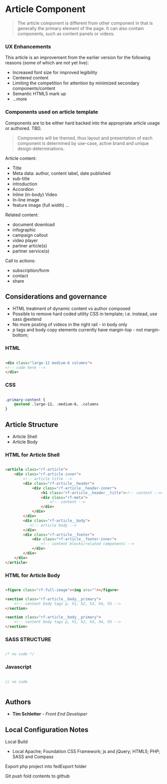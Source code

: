 # Article Component

> The article component is different from other component in that is generally the primary element of the page. It can also contain components, such as content panels or videos.

### UX Enhancements

This article is an improvement from the earlier version for the following reasons (some of which are not yet live):

* Increased font size for improved legibility
* Centered content
* Limiting the competition for attention by minimized secondary components/content
* Semantic HTML5 mark up
* ...more

### Components used on article template

Components are to be either hard backed into the appropriate article usage or authored. TBD.

> Components will be themed, thus layout and presentation of each component is determined by use-case, active brand and unique design determinations.

Article content:
* Title
* Meta data: author, content label, date published
* sub-title
* introduction
* Accordion
* Inline (in-body) Video
* In-line image
* feature image (full width)
...

Related content:
* document download
* infographic
* campaign callout
* video player
* partner article(s)
* partner service(s)

Call to actions:
* subscription/form
* contact
* share

## Considerations and governance

* HTML treatment of dynamic content vs author composed
* Possible to remove hard coded utility CSS in template; i.e. instead, use sass @extend
* No more posting of videos in the right rail - in body only
* p tags and body copy elements currently have margin-top - not margin-bottom;

### HTML
```html

<div class="large-12 medium-6 columns">
<!-- code here -->
</div>

```
### CSS
```css

.primary-content {
	@extend .large-12, .medium-6, .columns	
}

```

## Article Structure

* Article Shell
* Article Body

### HTML for Article Shell
```html

<article class="rf-article">
    <div class="rf-article-inner">
        <!-- article title -->
        <div class="rf-article__header">            
            <div class="rf-article__header-inner">
                <h1 class="rf-article__header__title"><!-- content --></h1>
                <div class="rf-meta">
                    <!-- content -->
                </div>
            </div>                                
        </div>
        <div class="rf-article__body"> 
           <!-- article body -->
        </div>
        <div class="rf-article__footer">
            <div class="rf-article__footer-inner">
                <!-- content blocks/related components -->
            </div>
        </div>
    </div>
</article>

```
### HTML for Article Body
```html

<figure class="rf-full-image"><img src=""></figure>

<section class="rf-article__body__primary">
	<!-- content body tags p, h1, h2, h3, h4, h5 -->
</section>

<section class="rf-article__body__primary">                
	<!-- content body tags p, h1, h2, h3, h4, h5 -->
</section>


```
### SASS STRUCTURE
```css

/* no code */

```

### Javascript
```javascript

// no code
    
```
## Authors

* **Tim Schletter** - *Front End Developer*

## Local Configuration Notes

Local Build
* Local Apache; Foundation CSS Framework; js and jQuery; HTML5; PHP; SASS and Compass

Export php project into fedExport folder

Git push fold contents to github